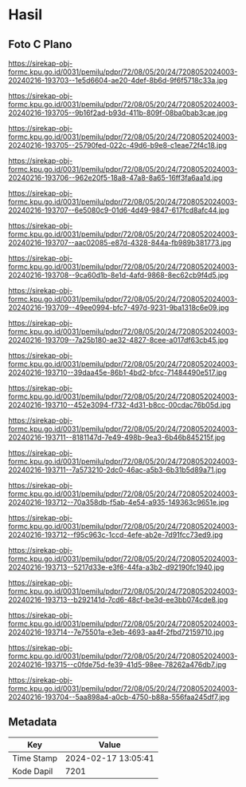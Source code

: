 # Hasil

## Foto C Plano

https://sirekap-obj-formc.kpu.go.id/0031/pemilu/pdpr/72/08/05/20/24/7208052024003-20240216-193703--1e5d6604-ae20-4def-8b6d-9f6f5718c33a.jpg

https://sirekap-obj-formc.kpu.go.id/0031/pemilu/pdpr/72/08/05/20/24/7208052024003-20240216-193705--9b16f2ad-b93d-411b-809f-08ba0bab3cae.jpg

https://sirekap-obj-formc.kpu.go.id/0031/pemilu/pdpr/72/08/05/20/24/7208052024003-20240216-193705--25790fed-022c-49d6-b9e8-c1eae72f4c18.jpg

https://sirekap-obj-formc.kpu.go.id/0031/pemilu/pdpr/72/08/05/20/24/7208052024003-20240216-193706--962e20f5-18a8-47a8-8a65-16ff3fa6aa1d.jpg

https://sirekap-obj-formc.kpu.go.id/0031/pemilu/pdpr/72/08/05/20/24/7208052024003-20240216-193707--6e5080c9-01d6-4d49-9847-617fcd8afc44.jpg

https://sirekap-obj-formc.kpu.go.id/0031/pemilu/pdpr/72/08/05/20/24/7208052024003-20240216-193707--aac02085-e87d-4328-844a-fb989b381773.jpg

https://sirekap-obj-formc.kpu.go.id/0031/pemilu/pdpr/72/08/05/20/24/7208052024003-20240216-193708--9ca60d1b-8e1d-4afd-9868-8ec62cb9f4d5.jpg

https://sirekap-obj-formc.kpu.go.id/0031/pemilu/pdpr/72/08/05/20/24/7208052024003-20240216-193709--49ee0994-bfc7-497d-9231-9ba1318c6e09.jpg

https://sirekap-obj-formc.kpu.go.id/0031/pemilu/pdpr/72/08/05/20/24/7208052024003-20240216-193709--7a25b180-ae32-4827-8cee-a017df63cb45.jpg

https://sirekap-obj-formc.kpu.go.id/0031/pemilu/pdpr/72/08/05/20/24/7208052024003-20240216-193710--39daa45e-86b1-4bd2-bfcc-71484490e517.jpg

https://sirekap-obj-formc.kpu.go.id/0031/pemilu/pdpr/72/08/05/20/24/7208052024003-20240216-193710--452e3094-f732-4d31-b8cc-00cdac76b05d.jpg

https://sirekap-obj-formc.kpu.go.id/0031/pemilu/pdpr/72/08/05/20/24/7208052024003-20240216-193711--8181147d-7e49-498b-9ea3-6b46b845215f.jpg

https://sirekap-obj-formc.kpu.go.id/0031/pemilu/pdpr/72/08/05/20/24/7208052024003-20240216-193711--7a573210-2dc0-46ac-a5b3-6b31b5d89a71.jpg

https://sirekap-obj-formc.kpu.go.id/0031/pemilu/pdpr/72/08/05/20/24/7208052024003-20240216-193712--70a358db-f5ab-4e54-a935-149363c9651e.jpg

https://sirekap-obj-formc.kpu.go.id/0031/pemilu/pdpr/72/08/05/20/24/7208052024003-20240216-193712--f95c963c-1ccd-4efe-ab2e-7d91fcc73ed9.jpg

https://sirekap-obj-formc.kpu.go.id/0031/pemilu/pdpr/72/08/05/20/24/7208052024003-20240216-193713--5217d33e-e3f6-44fa-a3b2-d92190fc1940.jpg

https://sirekap-obj-formc.kpu.go.id/0031/pemilu/pdpr/72/08/05/20/24/7208052024003-20240216-193713--b292141d-7cd6-48cf-be3d-ee3bb074cde8.jpg

https://sirekap-obj-formc.kpu.go.id/0031/pemilu/pdpr/72/08/05/20/24/7208052024003-20240216-193714--7e75501a-e3eb-4693-aa4f-2fbd72159710.jpg

https://sirekap-obj-formc.kpu.go.id/0031/pemilu/pdpr/72/08/05/20/24/7208052024003-20240216-193715--c0fde75d-fe39-41d5-98ee-78262a476db7.jpg

https://sirekap-obj-formc.kpu.go.id/0031/pemilu/pdpr/72/08/05/20/24/7208052024003-20240216-193704--5aa898a4-a0cb-4750-b88a-556faa245df7.jpg


## Metadata

| Key        | Value               |
| ---------- | ------------------- |
| Time Stamp | 2024-02-17 13:05:41 |
| Kode Dapil | 7201                |



